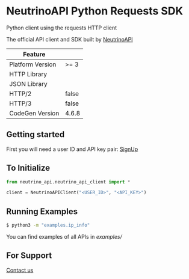 # NeutrinoAPI Python Requests SDK

Python client using the requests HTTP client

The official API client and SDK built by [NeutrinoAPI](https://www.neutrinoapi.com/)

| Feature          |       |
|------------------|-------|
| Platform Version | >= 3  |
| HTTP Library     |       |
| JSON Library     |       |
| HTTP/2           | false |
| HTTP/3           | false |
| CodeGen Version  | 4.6.8 |

## Getting started

First you will need a user ID and API key pair: [SignUp](https://www.neutrinoapi.com/signup/)

## To Initialize 
```python
from neutrino_api.neutrino_api_client import *

client = NeutrinoAPIClient("<USER_ID>", "<API_KEY>")
```

## Running Examples

```sh
$ python3 -m "examples.ip_info"
```
You can find examples of all APIs in _examples/_

## For Support 
[Contact us](https://www.neutrinoapi.com/contact-us/)